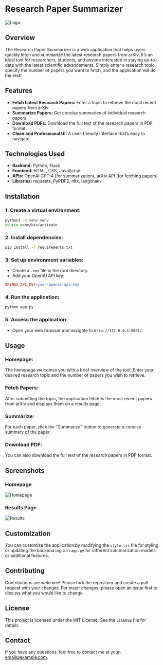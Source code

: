 # Research Paper Summarizer

![Logo](static/Untitled%20design.png)

## Overview

The Research Paper Summarizer is a web application that helps users quickly fetch and summarize the latest research papers from arXiv. It’s an ideal tool for researchers, students, and anyone interested in staying up-to-date with the latest scientific advancements. Simply enter a research topic, specify the number of papers you want to fetch, and the application will do the rest!

## Features

- **Fetch Latest Research Papers:** Enter a topic to retrieve the most recent papers from arXiv.
- **Summarize Papers:** Get concise summaries of individual research papers.
- **Download PDFs:** Download the full text of the research papers in PDF format.
- **Clean and Professional UI:** A user-friendly interface that’s easy to navigate.

## Technologies Used

- **Backend:** Python, Flask
- **Frontend:** HTML, CSS, JavaScript
- **APIs:** OpenAI GPT-4 (for summarization), arXiv API (for fetching papers)
- **Libraries:** requests, PyPDF2, nltk, langchain

## Installation

### 1. Create a virtual environment:

```bash
python3 -m venv venv
source venv/bin/activate
```

### 2. Install dependencies:

```bash
pip install -r requirements.txt
```

### 3. Set up environment variables:

- Create a `.env` file in the root directory.
- Add your OpenAI API key:

```makefile
OPENAI_API_KEY=your-openai-api-key
```

### 4. Run the application:

```bash
python app.py
```

### 5. Access the application:

- Open your web browser and navigate to `http://127.0.0.1:5001/`.

## Usage

### Homepage:
The homepage welcomes you with a brief overview of the tool. Enter your desired research topic and the number of papers you wish to retrieve.

### Fetch Papers:
After submitting the topic, the application fetches the most recent papers from arXiv and displays them on a results page.

### Summarize:
For each paper, click the "Summarize" button to generate a concise summary of the paper.

### Download PDF:
You can also download the full text of the research papers in PDF format.

## Screenshots

### Homepage

![Homepage](static/screenshots/homepage.png)

### Results Page

![Results](static/screenshots/results.png)

## Customization

You can customize the application by modifying the `style.css` file for styling or updating the backend logic in `app.py` for different summarization models or additional features.

## Contributing

Contributions are welcome! Please fork the repository and create a pull request with your changes. For major changes, please open an issue first to discuss what you would like to change.

## License

This project is licensed under the MIT License. See the `LICENSE` file for details.

## Contact

If you have any questions, feel free to contact me at [your-email@example.com](mailto:your-email@example.com).
